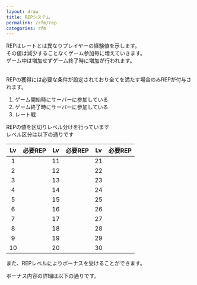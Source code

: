 ```yaml
---
layout: draw
title: REPシステム
permalink: /rfm/rep
categories: rfm
---
```


REPはレートとは異なりプレイヤーの経験値を示します。<br>
その値は減少することなくゲーム参加毎に増えていきます。<br>
ゲーム中は増加せずゲーム終了時に増加が行われます。<br>
<br>
  
REPの獲得には必要な条件が設定されており全てを満たす場合のみREPが付与されます。   
1. ゲーム開始時にサーバーに参加している   
2. ゲーム終了時にサーバーに参加している    
3. レート戦   
   


REPの値を区切りレベル分けを行っています<br>
レベル区分は以下の通りです<br>

|Lv|必要REP|Lv|必要REP|Lv|必要REP|
| :-------: |:--------:| :-------: |:--------:|:-------: |:--------:|
|1| |11| |21| |
|2| |12| |22| |
|3| |13| |23| |
|4| |14| |24| |
|5| |15| |25| |
|6| |16| |26| |
|7| |17| |27| |
|8| |18| |28| |
|9| |19| |29| |
|10| |20| |30| |


  

また、REPレベルによりボーナスを受けることができます。<br>

ボーナス内容の詳細は以下の通りです。<br>



